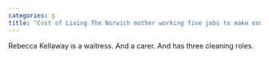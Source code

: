 ```yaml
---
categories: g
title: "Cost of Living The Norwich mother working five jobs to make ends meet"
---
```

Rebecca Kellaway is a waitress. And a carer. And has three cleaning roles.